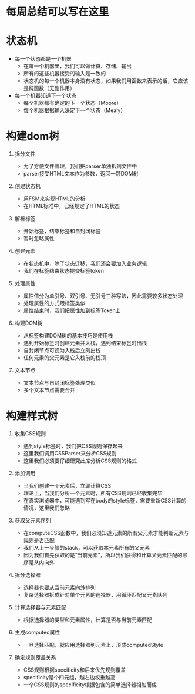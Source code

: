 # 每周总结可以写在这里

# 状态机
* 每一个状态都是一个机器
    * 在每一个机器里，我们可以做计算、存储、输出
    * 所有的这些机器接受的输入是一致的
    * 状态机的每一个机器本身没有状态，如果我们用函数来表示的话，它应该是纯函数（无副作用）
* 每一个机器知道下一个状态
    * 每个机器都有确定的下一个状态（Moore）
    * 每个机器根据输入决定下一个状态（Mealy）

# 构建dom树
1. 拆分文件
    * 为了方便文件管理，我们把parser单独拆到文件中 
    * parser接受HTML文本作为参数，返回一颗DOM树

2. 创建状态机
    * 用FSM来实现HTML的分析
    * 在HTML标准中，已经规定了HTML的状态

3. 解析标签
    * 开始标签，结束标签和自封闭标签
    * 暂时忽略属性

4. 创建元素
    * 在状态机中，除了状态迁移，我们还会要加入业务逻辑
    * 我们在标签结束状态提交标签token

5. 处理属性
    * 属性值分为单引号、双引号、无引号三种写法，因此需要较多状态处理
    * 处理属性的方式跟标签类似
    * 属性结束时，我们把属性加到标签Token上

6. 构建DOM树
    * 从标签构建DOM树的基本技巧是使用栈
    * 遇到开始标签时创建元素并入栈，遇到结束标签时出栈
    * 自封闭节点可视为入栈后立刻出栈
    * 任何元素的父元素是它入栈前的栈顶

7. 文本节点
    * 文本节点与自封闭标签处理类似
    * 多个文本节点需要合并


# 构建样式树
1. 收集CSS规则
    * 遇到style标签时，我们把CSS规则保存起来
    * 这里我们调用CSSParser来分析CSS规则
    * 这里我们必须要仔细研究此库分析CSS规则的格式

2. 添加调用
    * 当我们创建一个元素后，立即计算CSS
    * 理论上，当我们分析一个元素时，所有CSS规则已经收集完毕
    * 在真实浏览器中，可能遇到写在body的style标签，需要重新CSS计算的情况，这里我们忽略

3. 获取父元素序列
    * 在computeCSS函数中，我们必须知道元素的所有父元素才能判断元素与规则是否匹配
    * 我们从上一步骤的stack，可以获取本元素所有的父元素
    * 因为我们首先获取的是“当前元素”，所以我们获得和计算父元素匹配的顺序是从内向外

4. 拆分选择器
    * 选择器也要从当前元素向外排列
    * 复杂选择器拆成针对单个元素的选择器，用循环匹配父元素队列

5. 计算选择器与元素匹配
    * 根据选择器的类型和元素属性，计算是否与当前元素匹配

6. 生成computed属性
    * 一旦选择匹配，就应用选择器到元素上，形成computedStyle

7. 确定规则覆盖关系
    * CSS规则根据specificity和后来优先规则覆盖
    * specificity是个四元组，越左边权重越高
    * 一个CSS规则的specificity根据包含的简单选择器相加而成
